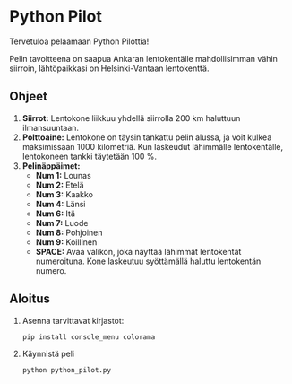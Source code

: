 # Python Pilot

Tervetuloa pelaamaan Python Pilottia!

Pelin tavoitteena on saapua Ankaran lentokentälle mahdollisimman vähin siirroin, lähtöpaikkasi on Helsinki-Vantaan lentokenttä.

## Ohjeet

1. **Siirrot:** Lentokone liikkuu yhdellä siirrolla 200 km haluttuun ilmansuuntaan.
2. **Polttoaine:** Lentokone on täysin tankattu pelin alussa, ja voit kulkea maksimissaan 1000 kilometriä. Kun laskeudut lähimmälle lentokentälle, lentokoneen tankki täytetään 100 %.
3. **Pelinäppäimet:**
   - **Num 1:** Lounas
   - **Num 2:** Etelä
   - **Num 3:** Kaakko
   - **Num 4:** Länsi
   - **Num 6:** Itä
   - **Num 7:** Luode
   - **Num 8:** Pohjoinen
   - **Num 9:** Koillinen
   - **SPACE:** Avaa valikon, joka näyttää lähimmät lentokentät numeroituna. Kone laskeutuu syöttämällä haluttu lentokentän numero.

## Aloitus

1. Asenna tarvittavat kirjastot:

   ```bash
   pip install console_menu colorama

2. Käynnistä peli
   
    ```bash
    python python_pilot.py
